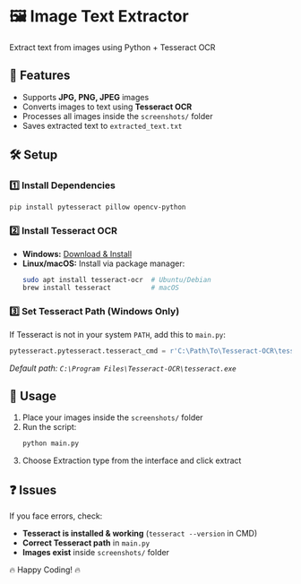 # 🖼️ Image Text Extractor
Extract text from images using Python + Tesseract OCR

## 🚀 Features
- Supports **JPG, PNG, JPEG** images
- Converts images to text using **Tesseract OCR**
- Processes all images inside the `screenshots/` folder
- Saves extracted text to `extracted_text.txt`

## 🛠️ Setup
### 1️⃣ Install Dependencies
```sh
pip install pytesseract pillow opencv-python
```

### 2️⃣ Install Tesseract OCR
- **Windows:** [Download & Install](https://github.com/UB-Mannheim/tesseract/wiki)
- **Linux/macOS:** Install via package manager:
  ```sh
  sudo apt install tesseract-ocr  # Ubuntu/Debian
  brew install tesseract          # macOS
  ```

### 3️⃣ Set Tesseract Path (Windows Only)
If Tesseract is not in your system `PATH`, add this to `main.py`:
```python
pytesseract.pytesseract.tesseract_cmd = r'C:\Path\To\Tesseract-OCR\tesseract.exe'
```
_Default path: `C:\Program Files\Tesseract-OCR\tesseract.exe`_

## 📂 Usage
1. Place your images inside the `screenshots/` folder
2. Run the script:
   ```sh
   python main.py
   ```
3. Choose Extraction type from the interface and click extract 

## ❓ Issues
If you face errors, check:
- **Tesseract is installed & working** (`tesseract --version` in CMD)
- **Correct Tesseract path** in `main.py`
- **Images exist** inside `screenshots/` folder

🔥 Happy Coding! 🔥

